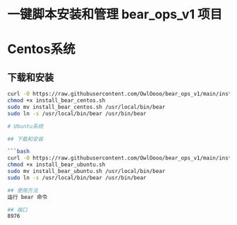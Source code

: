 # 一键脚本安装和管理 bear_ops_v1 项目

# Centos系统

## 下载和安装


   ```bash
   curl -O https://raw.githubusercontent.com/OwlOooo/bear_ops_v1/main/install_bear_centos.sh
   chmod +x install_bear_centos.sh
   sudo mv install_bear_centos.sh /usr/local/bin/bear
   sudo ln -s /usr/local/bin/bear /usr/bin/bear

# Ubuntu系统

## 下载和安装

   ```bash
   curl -O https://raw.githubusercontent.com/OwlOooo/bear_ops_v1/main/install_bear_ubuntu.sh
   chmod +x install_bear_ubuntu.sh
   sudo mv install_bear_ubuntu.sh /usr/local/bin/bear
   sudo ln -s /usr/local/bin/bear /usr/bin/bear
   
## 使用方法
运行 bear 命令

## 端口
8976
